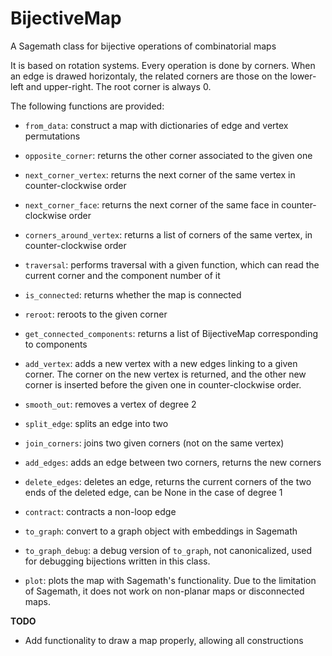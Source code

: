 # BijectiveMap
A Sagemath class for bijective operations of combinatorial maps

It is based on rotation systems. Every operation is done by corners. When an edge is drawed horizontaly, the related corners are those on the lower-left and upper-right. The root corner is always 0.

The following functions are provided:

- `from_data`: construct a map with dictionaries of edge and vertex permutations

- `opposite_corner`: returns the other corner associated to the given one

- `next_corner_vertex`: returns the next corner of the same vertex in counter-clockwise order

- `next_corner_face`: returns the next corner of the same face in counter-clockwise order

- `corners_around_vertex`: returns a list of corners of the same vertex, in counter-clockwise order

- `traversal`: performs traversal with a given function, which can read the current corner and the component number of it

- `is_connected`: returns whether the map is connected

- `reroot`: reroots to the given corner

- `get_connected_components`: returns a list of BijectiveMap corresponding to components

- `add_vertex`: adds a new vertex with a new edges linking to a given corner. The corner on the new vertex is returned, and the other new corner is inserted before the given one in counter-clockwise order.

- `smooth_out`: removes a vertex of degree 2

- `split_edge`: splits an edge into two

- `join_corners`: joins two given corners (not on the same vertex)

- `add_edges`: adds an edge between two corners, returns the new corners

- `delete_edges`: deletes an edge, returns the current corners of the two ends of the deleted edge, can be None in the case of degree 1

- `contract`: contracts a non-loop edge

- `to_graph`: convert to a graph object with embeddings in Sagemath

- `to_graph_debug`: a debug version of `to_graph`, not canonicalized, used for debugging bijections written in this class.

- `plot`: plots the map with Sagemath's functionality. Due to the limitation of Sagemath, it does not work on non-planar maps or disconnected maps.

**TODO**

- Add functionality to draw a map properly, allowing all constructions